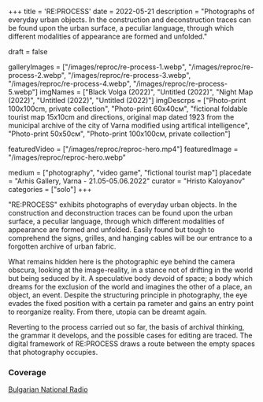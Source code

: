 +++
title = 'RE:PROCESS'
date = 2022-05-21
description = "Photographs of everyday urban objects. In the construction and deconstruction traces can be found upon the urban surface, a peculiar language, through which different modalities of appearance are formed and unfolded."

draft = false

galleryImages = ["/images/reproc/re-process-1.webp", "/images/reproc/re-process-2.webp", "/images/reproc/re-process-3.webp", "/images/reproc/re-process-4.webp", "/images/reproc/re-process-5.webp"]
imgNames = ["Black Volga (2022)", "Untitled (2022)", "Night Map (2022)", "Untitled (2022)", "Untitled (2022)"]
imgDescrps = ["Photo-print 100х100cm, private collection", "Photo-print 60х40см", "fictional foldable tourist map 15x10cm and directions, original map dated 1923 from the municipal archive of the city of Varna modified using artifical intelligence", "Photo-print 50х50см", "Photo-print 100х100см, private collection"]


featuredVideo = ["/images/reproc/reproc-hero.mp4"]
featuredImage = "/images/reproc/reproc-hero.webp"


medium = ["photography", "video game", "fictional tourist map"]
placedate = "Arhis Gallery, Varna - 21.05-05.06.2022"
curator = "Hristo Kaloyanov"
categories = ["solo"]
+++

"RE:PROCESS" exhibits photographs of everyday urban objects. In the construction and deconstruction traces can be found upon the urban surface, a peculiar language, through which different modalities of appearance are formed and unfolded. Easily found but tough tо comprehend the signs, grilles, and hanging cables will be our entrance to a forgotten archive of urban fabric.

What remains hidden here is the photographic eye behind the camera obscura, looking at the image-reality, in a stance not of drifting in the world but being seduced by it. A speculative body devoid of space; a body which dreams for the exclusion of the world and imagines the other of a place, an object, an event. Despite the structuring principle in photography, the eye evades the fixed position with a certain pa rameter and gains an entry point to reorganize reality. From there, utopia can be dreamt again.

Reverting to the process carried out so far, the basis of archival thinking, the grammar it develops, and the possible cases for editing are traced. The digital framework of RE:PROCESS draws a route between the empty spaces that photography occupies.

<!-- add photos of map + its text to your blog and link here -->

### Coverage
[Bulgarian National Radio](https://bnr.bg/varna/post/101649068/izlojbata-reproces-preplita-tradicionnoto-i-abstraktnoto-v-nevijdani-ulichni-fotografii)